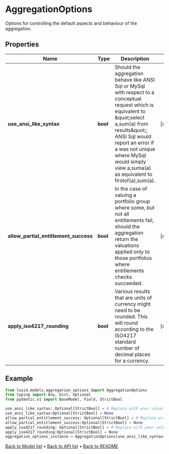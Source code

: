 # AggregationOptions

Options for controlling the default aspects and behaviour of the aggregation.
## Properties
Name | Type | Description | Notes
------------ | ------------- | ------------- | -------------
**use_ansi_like_syntax** | **bool** | Should the aggregation behave like ANSI Sql or MySql with respect to a conceptual request which is equivalent to \&quot;select a,sum(a) from results\&quot;;  ANSI Sql would report an error if a was not unique where MySql would simply view a,suma(a) as equivalent to firstof(a),sum(a). | [optional] 
**allow_partial_entitlement_success** | **bool** | In the case of valuing a portfolio group where some, but not all entitlements fail, should the aggregation return the valuations  applied only to those portfolios where entitlements checks succeeded. | [optional] 
**apply_iso4217_rounding** | **bool** | Various results that are units of currency might need to be rounded.  This will round according to the ISO4217 standard number of decimal places for a currency. | [optional] 
## Example

```python
from lusid.models.aggregation_options import AggregationOptions
from typing import Any, Dict, Optional
from pydantic.v1 import BaseModel, Field, StrictBool

use_ansi_like_syntax: Optional[StrictBool] = # Replace with your value
use_ansi_like_syntax:Optional[StrictBool] = None
allow_partial_entitlement_success: Optional[StrictBool] = # Replace with your value
allow_partial_entitlement_success:Optional[StrictBool] = None
apply_iso4217_rounding: Optional[StrictBool] = # Replace with your value
apply_iso4217_rounding:Optional[StrictBool] = None
aggregation_options_instance = AggregationOptions(use_ansi_like_syntax=use_ansi_like_syntax, allow_partial_entitlement_success=allow_partial_entitlement_success, apply_iso4217_rounding=apply_iso4217_rounding)

```

[Back to Model list](../README.md#documentation-for-models) &#8226; [Back to API list](../README.md#documentation-for-api-endpoints) &#8226; [Back to README](../README.md)

